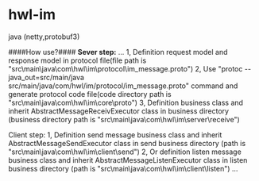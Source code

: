 # hwl-im
java (netty,protobuf3)

####How use?####
**Sever step:**
...
1, Definition request model and response model in protocol file(file path is "src\main\java\com\hwl\im\protocol\im_message.proto")
2, Use "protoc --java_out=src/main/java src/main/java/com/hwl/im/protocol/im_message.proto" command and generate protocol code file(code directory path is "src\main\java\com\hwl\im\core\proto")
3, Definition business class and inherit AbstractMessageReceivExecutor<TRequest> class in business directory (business directory path is "src\main\java\com\hwl\im\server\receive")

Client step:
1, Definition send message business class and inherit AbstractMessageSendExecutor class in send business directory (path is "src\main\java\com\hwl\im\client\send")
2, Or definition listen message business class and inherit AbstractMessageListenExecutor<TResponse> class in listen business directory (path is "src\main\java\com\hwl\im\client\listen")
...
